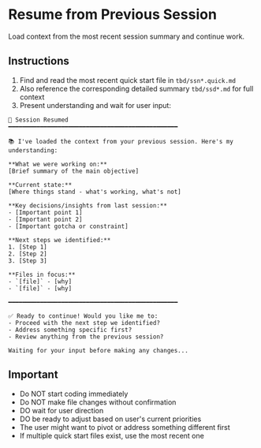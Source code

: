 # Resume from Previous Session

Load context from the most recent session summary and continue work.

## Instructions

1. Find and read the most recent quick start file in `tbd/ssn*.quick.md`
2. Also reference the corresponding detailed summary `tbd/ssd*.md` for full context
3. Present understanding and wait for user input:

```
🔄 Session Resumed
━━━━━━━━━━━━━━━━━━━━━━━━━━━━━━━━━━━━━━━━━━━━━━━━

📚 I've loaded the context from your previous session. Here's my understanding:

**What we were working on:**
[Brief summary of the main objective]

**Current state:**
[Where things stand - what's working, what's not]

**Key decisions/insights from last session:**
- [Important point 1]
- [Important point 2]
- [Important gotcha or constraint]

**Next steps we identified:**
1. [Step 1]
2. [Step 2]
3. [Step 3]

**Files in focus:**
- `[file]` - [why]
- `[file]` - [why]

━━━━━━━━━━━━━━━━━━━━━━━━━━━━━━━━━━━━━━━━━━━━━━━━

✅ Ready to continue! Would you like me to:
- Proceed with the next step we identified?
- Address something specific first?
- Review anything from the previous session?

Waiting for your input before making any changes...
```

## Important

- Do NOT start coding immediately
- Do NOT make file changes without confirmation
- DO wait for user direction
- DO be ready to adjust based on user's current priorities
- The user might want to pivot or address something different first
- If multiple quick start files exist, use the most recent one
   ```